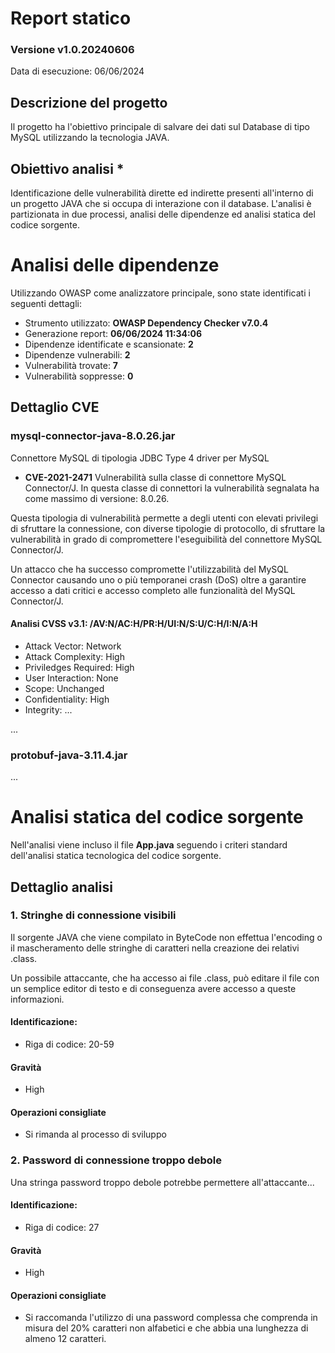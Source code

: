 # Report statico
### Versione  v1.0.20240606
Data di esecuzione: 06/06/2024

## Descrizione del progetto
Il progetto ha l'obiettivo principale di salvare dei dati sul Database di tipo MySQL utilizzando la tecnologia JAVA.

## Obiettivo analisi *
Identificazione delle vulnerabilità dirette ed indirette presenti all'interno di un progetto JAVA che si occupa di interazione con il database.
L'analisi è partizionata in due processi, analisi delle dipendenze ed analisi statica del codice sorgente.

# Analisi delle dipendenze
Utilizzando OWASP come analizzatore principale, sono state identificati i seguenti dettagli:
- Strumento utilizzato: **OWASP Dependency Checker v7.0.4**
- Generazione report: **06/06/2024 11:34:06**
- Dipendenze identificate e scansionate: **2**
- Dipendenze vulnerabili: **2**
- Vulnerabilità trovate: **7**
- Vulnerabilità soppresse: **0**

## Dettaglio CVE
### mysql-connector-java-8.0.26.jar
Connettore MySQL di tipologia JDBC Type 4 driver per MySQL

- **CVE-2021-2471**
Vulnerabilità sulla classe di connettore MySQL Connector/J. In questa classe di connettori la vulnerabilità segnalata ha come massimo di versione: 8.0.26.

Questa tipologia di vulnerabilità permette a degli utenti con elevati privilegi di sfruttare la connessione, con diverse tipologie di protocollo, di sfruttare la vulnerabilità in grado di compromettere l'eseguibilità del connettore MySQL Connector/J.

Un attacco che ha successo compromette l'utilizzabilità del MySQL Connector causando uno o più temporanei crash (DoS) oltre a garantire accesso a dati critici e accesso completo alle funzionalità del MySQL Connector/J.

#### Analisi CVSS v3.1: /AV:N/AC:H/PR:H/UI:N/S:U/C:H/I:N/A:H
- Attack Vector: Network
- Attack Complexity: High
- Priviledges Required: High
- User Interaction: None
- Scope: Unchanged
- Confidentiality: High
- Integrity: ...

...
### protobuf-java-3.11.4.jar
...

# Analisi statica del codice sorgente
Nell'analisi viene incluso il file **App.java** seguendo i criteri standard dell'analisi statica tecnologica del codice sorgente.

## Dettaglio analisi

### 1. Stringhe di connessione visibili
Il sorgente JAVA che viene compilato in ByteCode non effettua l'encoding o il mascheramento delle stringhe di caratteri nella creazione dei relativi .class.

Un possibile attaccante, che ha accesso ai file .class, può editare il file con un semplice editor di testo e di conseguenza avere accesso a queste informazioni.

#### Identificazione:
- Riga di codice: 20-59

#### Gravità
- High

#### Operazioni consigliate
- Si rimanda al processo di sviluppo

### 2. Password di connessione troppo debole
Una stringa password troppo debole potrebbe permettere all'attaccante...

#### Identificazione:
- Riga di codice: 27

#### Gravità
- High

#### Operazioni consigliate
- Si raccomanda l'utilizzo di una password complessa che comprenda in misura del 20% caratteri non alfabetici e che abbia una lunghezza di almeno 12 caratteri.